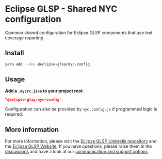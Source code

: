 # Eclipse GLSP - Shared NYC configuration

Common shared configuration for Eclipse GLSP components that use test coverage reporting.

## Install

```bash
yarn add --dev @eclipse-glsp/nyc-config
```

## Usage

**Add a `.nycrc.json` to your project root**:

```json
"@eclipse-glsp/nyc-config"
```

Configuration can also be provided by `nyc.config.js` if programmed logic is required.

## More information

For more information, please visit the [Eclipse GLSP Umbrella repository](https://github.com/eclipse-glsp/glsp) and the [Eclipse GLSP Website](https://www.eclipse.org/glsp/).
If you have questions, please raise them in the [discussions](https://github.com/eclipse-glsp/glsp/discussions) and have a look at our [communication and support options](https://www.eclipse.org/glsp/contact/).
